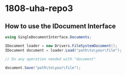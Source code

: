 # 1808-uha-repo3

## How to use the IDocument Interface
```csharp
using SingleDocumentInterface.Documents;

IDocument loader = new Drivers.FileSystemDocument();
IDocument document = loader.Load("path\to\your\file");

// Do any operation needed with "document"

document.Save("path\to\your\file");
```

